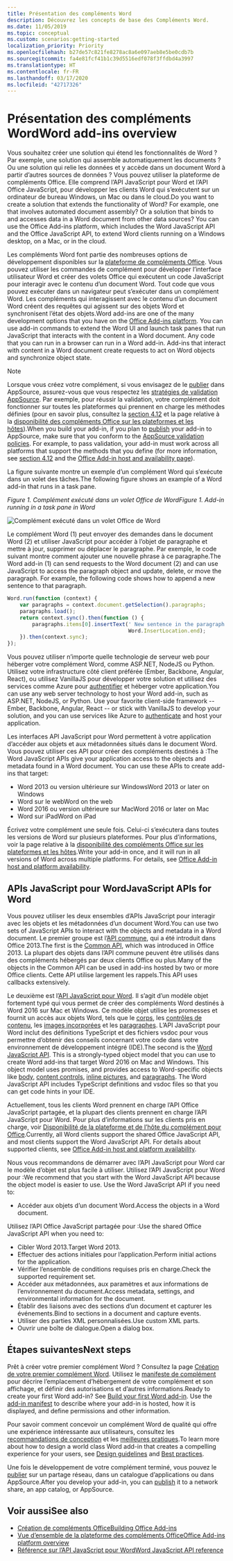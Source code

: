 ```yaml
---
title: Présentation des compléments Word
description: Découvrez les concepts de base des Compléments Word.
ms.date: 11/05/2019
ms.topic: conceptual
ms.custom: scenarios:getting-started
localization_priority: Priority
ms.openlocfilehash: b27de57c821fe8278ac8a6e097aeb8e5be0cdb7b
ms.sourcegitcommit: fa4e81fcf41b1c39d5516edf078f3ffdbd4a3997
ms.translationtype: HT
ms.contentlocale: fr-FR
ms.lasthandoff: 03/17/2020
ms.locfileid: "42717326"
---
```

# <a name="word-add-ins-overview"></a><span data-ttu-id="f6510-103">Présentation des compléments Word</span><span class="sxs-lookup"><span data-stu-id="f6510-103">Word add-ins overview</span></span>

<span data-ttu-id="f6510-p101">Vous souhaitez créer une solution qui étend les fonctionnalités de Word ? Par exemple, une solution qui assemble automatiquement les documents ? Ou une solution qui relie les données et y accède dans un document Word à partir d’autres sources de données ? Vous pouvez utiliser la plateforme de compléments Office. Elle comprend l’API JavaScript pour Word et l’API Office JavaScript, pour développer les clients Word qui s’exécutent sur un ordinateur de bureau Windows, un Mac ou dans le cloud.</span><span class="sxs-lookup"><span data-stu-id="f6510-p101">Do you want to create a solution that extends the functionality of Word? For example, one that involves automated document assembly? Or a solution that binds to and accesses data in a Word document from other data sources? You can use the Office Add-ins platform, which includes the Word JavaScript API and the Office JavaScript API, to extend Word clients running on a Windows desktop, on a Mac, or in the cloud.</span></span>

<span data-ttu-id="f6510-p102">Les compléments Word font partie des nombreuses options de développement disponibles sur la [plateforme de compléments Office](../overview/office-add-ins.md). Vous pouvez utiliser les commandes de complément pour développer l’interface utilisateur Word et créer des volets Office qui exécutent un code JavaScript pour interagir avec le contenu d’un document Word. Tout code que vous pouvez exécuter dans un navigateur peut s’exécuter dans un complément Word. Les compléments qui interagissent avec le contenu d’un document Word créent des requêtes qui agissent sur des objets Word et synchronisent l’état des objets.</span><span class="sxs-lookup"><span data-stu-id="f6510-p102">Word add-ins are one of the many development options that you have on the [Office Add-ins platform](../overview/office-add-ins.md). You can use add-in commands to extend the Word UI and launch task panes that run JavaScript that interacts with the content in a Word document. Any code that you can run in a browser can run in a Word add-in. Add-ins that interact with content in a Word document create requests to act on Word objects and synchronize object state.</span></span> 

> [!NOTE]
> <span data-ttu-id="f6510-p103">Lorsque vous créez votre complément, si vous envisagez de le [publier](../publish/publish.md) dans AppSource, assurez-vous que vous respectez les [stratégies de validation AppSource](/office/dev/store/validation-policies). Par exemple, pour réussir la validation, votre complément doit fonctionner sur toutes les plateformes qui prennent en charge les méthodes définies (pour en savoir plus, consultez la [section 4.12](/office/dev/store/validation-policies#4-apps-and-add-ins-behave-predictably) et la page relative à la [disponibilité des compléments Office sur les plateformes et les hôtes](../overview/office-add-in-availability.md)).</span><span class="sxs-lookup"><span data-stu-id="f6510-p103">When you build your add-in, if you plan to [publish](../publish/publish.md) your add-in to AppSource, make sure that you conform to the [AppSource validation policies](/office/dev/store/validation-policies). For example, to pass validation, your add-in must work across all platforms that support the methods that you define (for more information, see [section 4.12](/office/dev/store/validation-policies#4-apps-and-add-ins-behave-predictably) and the [Office Add-in host and availability page](../overview/office-add-in-availability.md)).</span></span>

<span data-ttu-id="f6510-114">La figure suivante montre un exemple d’un complément Word qui s’exécute dans un volet des tâches.</span><span class="sxs-lookup"><span data-stu-id="f6510-114">The following figure shows an example of a Word add-in that runs in a task pane.</span></span>

<span data-ttu-id="f6510-115">*Figure 1. Complément exécuté dans un volet Office de Word*</span><span class="sxs-lookup"><span data-stu-id="f6510-115">*Figure 1. Add-in running in a task pane in Word*</span></span>

![Complément exécuté dans un volet Office de Word](../images/word-add-in-show-host-client.png)

<span data-ttu-id="f6510-p104">Le complément Word (1) peut envoyer des demandes dans le document Word (2) et utiliser JavaScript pour accéder à l’objet de paragraphe et mettre à jour, supprimer ou déplacer le paragraphe. Par exemple, le code suivant montre comment ajouter une nouvelle phrase à ce paragraphe.</span><span class="sxs-lookup"><span data-stu-id="f6510-p104">The Word add-in (1) can send requests to the Word document (2) and can use JavaScript to access the paragraph object and update, delete, or move the paragraph. For example, the following code shows how to append a new sentence to that paragraph.</span></span>

```js
Word.run(function (context) {
    var paragraphs = context.document.getSelection().paragraphs;
    paragraphs.load();
    return context.sync().then(function () {
        paragraphs.items[0].insertText(' New sentence in the paragraph.',
                                       Word.InsertLocation.end);
    }).then(context.sync);
});

```

<span data-ttu-id="f6510-p105">Vous pouvez utiliser n’importe quelle technologie de serveur web pour héberger votre complément Word, comme ASP.NET, NodeJS ou Python. Utilisez votre infrastructure côté client préférée (Ember, Backbone, Angular, React), ou utilisez VanillaJS pour développer votre solution et utilisez des services comme Azure pour [authentifier](../develop/overview-authn-authz.md) et héberger votre application.</span><span class="sxs-lookup"><span data-stu-id="f6510-p105">You can use any web server technology to host your Word add-in, such as ASP.NET, NodeJS, or Python. Use your favorite client-side framework -- Ember, Backbone, Angular, React -- or stick with VanillaJS to develop your solution, and you can use services like Azure to [authenticate](../develop/overview-authn-authz.md) and host your application.</span></span>

<span data-ttu-id="f6510-p106">Les interfaces API JavaScript pour Word permettent à votre application d’accéder aux objets et aux métadonnées situés dans le document Word. Vous pouvez utiliser ces API pour créer des compléments destinés à :</span><span class="sxs-lookup"><span data-stu-id="f6510-p106">The Word JavaScript APIs give your application access to the objects and metadata found in a Word document. You can use these APIs to create add-ins that target:</span></span>

* <span data-ttu-id="f6510-123">Word 2013 ou version ultérieure sur Windows</span><span class="sxs-lookup"><span data-stu-id="f6510-123">Word 2013 or later on Windows</span></span>
* <span data-ttu-id="f6510-124">Word sur le web</span><span class="sxs-lookup"><span data-stu-id="f6510-124">Word on the web</span></span>
* <span data-ttu-id="f6510-125">Word 2016 ou version ultérieure sur Mac</span><span class="sxs-lookup"><span data-stu-id="f6510-125">Word 2016 or later on Mac</span></span>
* <span data-ttu-id="f6510-126">Word sur iPad</span><span class="sxs-lookup"><span data-stu-id="f6510-126">Word on iPad</span></span>

<span data-ttu-id="f6510-p107">Écrivez votre complément une seule fois. Celui-ci s’exécutera dans toutes les versions de Word sur plusieurs plateformes. Pour plus d’informations, voir la page relative à la [disponibilité des compléments Office sur les plateformes et les hôtes](../overview/office-add-in-availability.md).</span><span class="sxs-lookup"><span data-stu-id="f6510-p107">Write your add-in once, and it will run in all versions of Word across multiple platforms. For details, see [Office Add-in host and platform availability](../overview/office-add-in-availability.md).</span></span>

## <a name="javascript-apis-for-word"></a><span data-ttu-id="f6510-129">APIs JavaScript pour Word</span><span class="sxs-lookup"><span data-stu-id="f6510-129">JavaScript APIs for Word</span></span>

<span data-ttu-id="f6510-130">Vous pouvez utiliser les deux ensembles d’APIs JavaScript pour interagir avec les objets et les métadonnées d’un document Word.</span><span class="sxs-lookup"><span data-stu-id="f6510-130">You can use two sets of JavaScript APIs to interact with the objects and metadata in a Word document.</span></span> <span data-ttu-id="f6510-131">Le premier groupe est l’[API commune](/javascript/api/office), qui a été introduit dans Office 2013.</span><span class="sxs-lookup"><span data-stu-id="f6510-131">The first is the [Common API](/javascript/api/office), which was introduced in Office 2013.</span></span> <span data-ttu-id="f6510-132">La plupart des objets dans l’API commune peuvent être utilisés dans des compléments hébergés par deux clients Office ou plus.</span><span class="sxs-lookup"><span data-stu-id="f6510-132">Many of the objects in the Common API can be used in add-ins hosted by two or more Office clients.</span></span> <span data-ttu-id="f6510-133">Cette API utilise largement les rappels.</span><span class="sxs-lookup"><span data-stu-id="f6510-133">This API uses callbacks extensively.</span></span>

<span data-ttu-id="f6510-p109">Le deuxième est l’[API JavaScript pour Word](/javascript/api/word). Il s’agit d’un modèle objet fortement typé qui vous permet de créer des compléments Word destinés à Word 2016 sur Mac et Windows. Ce modèle objet utilise les promesses et fournit un accès aux objets Word, tels que le [corps](/javascript/api/word/word.body), les [contrôles de contenu](/javascript/api/word/word.contentcontrol), les [images incorporées](/javascript/api/word/word.inlinepicture) et les [paragraphes](/javascript/api/word/word.paragraph). L’API JavaScript pour Word inclut des définitions TypeScript et des fichiers vsdoc pour vous permettre d’obtenir des conseils concernant votre code dans votre environnement de développement intégré (IDE).</span><span class="sxs-lookup"><span data-stu-id="f6510-p109">The second is the [Word JavaScript API](/javascript/api/word). This is a strongly-typed object model that you can use to create Word add-ins that target Word 2016 on Mac and Windows. This object model uses promises, and provides access to Word-specific objects like [body](/javascript/api/word/word.body), [content controls](/javascript/api/word/word.contentcontrol), [inline pictures](/javascript/api/word/word.inlinepicture), and [paragraphs](/javascript/api/word/word.paragraph). The Word JavaScript API includes TypeScript definitions and vsdoc files so that you can get code hints in your IDE.</span></span>

<span data-ttu-id="f6510-p110">Actuellement, tous les clients Word prennent en charge l’API Office JavaScript partagée, et la plupart des clients prennent en charge l’API JavaScript pour Word. Pour plus d’informations sur les clients pris en charge, voir [Disponibilité de la plateforme et de l’hôte du complément pour Office](../overview/office-add-in-availability.md).</span><span class="sxs-lookup"><span data-stu-id="f6510-p110">Currently, all Word clients support the shared Office JavaScript API, and most clients support the Word JavaScript API. For details about supported clients, see [Office Add-in host and platform availability](../overview/office-add-in-availability.md).</span></span>

<span data-ttu-id="f6510-p111">Nous vous recommandons de démarrer avec l’API JavaScript pour Word car le modèle d’objet est plus facile à utiliser. Utilisez l’API JavaScript pour Word pour :</span><span class="sxs-lookup"><span data-stu-id="f6510-p111">We recommend that you start with the Word JavaScript API because the object model is easier to use. Use the Word JavaScript API if you need to:</span></span>

* <span data-ttu-id="f6510-142">Accéder aux objets d’un document Word.</span><span class="sxs-lookup"><span data-stu-id="f6510-142">Access the objects in a Word document.</span></span>

<span data-ttu-id="f6510-143">Utilisez l’API Office JavaScript partagée pour :</span><span class="sxs-lookup"><span data-stu-id="f6510-143">Use the shared Office JavaScript API when you need to:</span></span>

* <span data-ttu-id="f6510-144">Cibler Word 2013.</span><span class="sxs-lookup"><span data-stu-id="f6510-144">Target Word 2013.</span></span>
* <span data-ttu-id="f6510-145">Effectuer des actions initiales pour l’application.</span><span class="sxs-lookup"><span data-stu-id="f6510-145">Perform initial actions for the application.</span></span>
* <span data-ttu-id="f6510-146">Vérifier l’ensemble de conditions requises pris en charge.</span><span class="sxs-lookup"><span data-stu-id="f6510-146">Check the supported requirement set.</span></span>
* <span data-ttu-id="f6510-147">Accéder aux métadonnées, aux paramètres et aux informations de l’environnement du document.</span><span class="sxs-lookup"><span data-stu-id="f6510-147">Access metadata, settings, and environmental information for the document.</span></span>
* <span data-ttu-id="f6510-148">Établir des liaisons avec des sections d’un document et capturer les événements.</span><span class="sxs-lookup"><span data-stu-id="f6510-148">Bind to sections in a document and capture events.</span></span>
* <span data-ttu-id="f6510-149">Utiliser des parties XML personnalisées.</span><span class="sxs-lookup"><span data-stu-id="f6510-149">Use custom XML parts.</span></span>
* <span data-ttu-id="f6510-150">Ouvrir une boîte de dialogue.</span><span class="sxs-lookup"><span data-stu-id="f6510-150">Open a dialog box.</span></span>

## <a name="next-steps"></a><span data-ttu-id="f6510-151">Étapes suivantes</span><span class="sxs-lookup"><span data-stu-id="f6510-151">Next steps</span></span>

<span data-ttu-id="f6510-p112">Prêt à créer votre premier complément Word ? Consultez la page [Création de votre premier complément Word](word-add-ins.md). Utilisez le [manifeste de complément](../develop/add-in-manifests.md) pour décrire l’emplacement d’hébergement de votre complément et son affichage, et définir des autorisations et d’autres informations.</span><span class="sxs-lookup"><span data-stu-id="f6510-p112">Ready to create your first Word add-in? See [Build your first Word add-in](word-add-ins.md). Use the [add-in manifest](../develop/add-in-manifests.md) to describe where your add-in is hosted, how it is displayed, and define permissions and other information.</span></span>

<span data-ttu-id="f6510-155">Pour savoir comment concevoir un complément Word de qualité qui offre une expérience intéressante aux utilisateurs, consultez les [recommandations de conception](../design/add-in-design.md) et les [meilleures pratiques](../concepts/add-in-development-best-practices.md).</span><span class="sxs-lookup"><span data-stu-id="f6510-155">To learn more about how to design a world class Word add-in that creates a compelling experience for your users, see [Design guidelines](../design/add-in-design.md) and [Best practices](../concepts/add-in-development-best-practices.md).</span></span>

<span data-ttu-id="f6510-156">Une fois le développement de votre complément terminé, vous pouvez le [publier](../publish/publish.md) sur un partage réseau, dans un catalogue d’applications ou dans AppSource.</span><span class="sxs-lookup"><span data-stu-id="f6510-156">After you develop your add-in, you can [publish](../publish/publish.md) it to a network share, an app catalog, or AppSource.</span></span>

## <a name="see-also"></a><span data-ttu-id="f6510-157">Voir aussi</span><span class="sxs-lookup"><span data-stu-id="f6510-157">See also</span></span>

* [<span data-ttu-id="f6510-158">Création de compléments Office</span><span class="sxs-lookup"><span data-stu-id="f6510-158">Building Office Add-ins</span></span>](../overview/office-add-ins-fundamentals.md)
* [<span data-ttu-id="f6510-159">Vue d’ensemble de la plateforme des compléments Office</span><span class="sxs-lookup"><span data-stu-id="f6510-159">Office Add-ins platform overview</span></span>](../overview/office-add-ins.md)
* [<span data-ttu-id="f6510-160">Référence sur l’API JavaScript pour Word</span><span class="sxs-lookup"><span data-stu-id="f6510-160">Word JavaScript API reference</span></span>](../reference/overview/word-add-ins-reference-overview.md)
